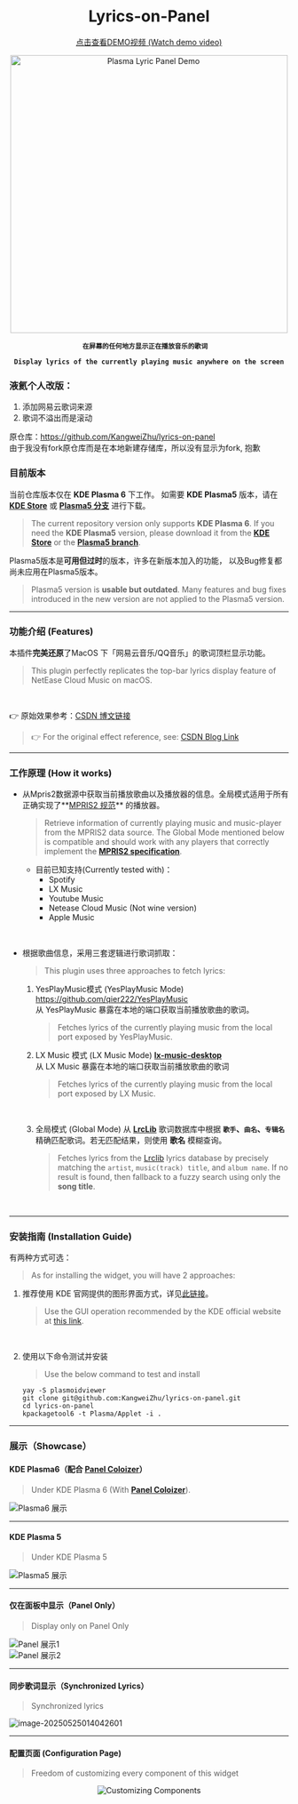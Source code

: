 <h1 align="center">Lyrics-on-Panel</h1>

<p align="center">
  <a href="https://drive.google.com/file/d/1wo_2CpBg5cgbhNJqyb9LIaSVA5LmSR2S/view?usp=drive_link" target="_blank">
  	点击查看DEMO视频 (Watch demo video)
  </a>
</p>

<p align="center">
  <img src="img/image-panel-onlythiswidget.png" alt="Plasma Lyric Panel Demo" width="500"/>
</p>
<p align="center"><b><code>在屏幕的任何地方显示正在播放音乐的歌词  
</code></b></p>
<p align="center"><b><code>Display lyrics of the currently playing music anywhere on the screen</code></b></p>

### 液氦个人改版：
1. 添加网易云歌词来源
2. 歌词不溢出而是滚动

原仓库：https://github.com/KangweiZhu/lyrics-on-panel  
由于我没有fork原仓库而是在本地新建存储库，所以没有显示为fork, 抱歉


### 目前版本

当前仓库版本仅在 **KDE Plasma 6** 下工作。 如需要 **KDE Plasma5** 版本，请在 [**KDE Store**](https://store.kde.org/p/2138263) 或 [**Plasma5 分支**](https://github.com/KangweiZhu/lyrics-on-panel/tree/plasma5) 进行下载。

> The current repository version only supports **KDE Plasma 6**. If you need the **KDE Plasma5** version, please download it from the [**KDE Store**](https://store.kde.org/p/2138263) or the [**Plasma5 branch**](https://github.com/KangweiZhu/lyrics-on-panel/tree/plasma5).  

  

  

Plasma5版本是**可用但过时**的版本，许多在新版本加入的功能， 以及Bug修复都尚未应用在Plasma5版本。

> Plasma5 version is **usable but outdated**. Many features and bug fixes introduced in the new version are not applied to the Plasma5 version.

---  

### 功能介绍  (Features)

本插件**完美还原**了MacOS 下「网易云音乐/QQ音乐」的歌词顶栏显示功能。  

> This plugin perfectly replicates the top-bar lyrics display feature of NetEase Cloud Music on macOS.  

​    





👉 原始效果参考：[CSDN 博文链接](https://blog.csdn.net/weixin_34061200/article/details/112693092)  

> 👉 For the original effect reference, see: [CSDN Blog Link](https://blog.csdn.net/weixin_34061200/article/details/112693092)   

  

  



---


### 工作原理  (How it works)

* 从Mpris2数据源中获取当前播放歌曲以及播放器的信息。全局模式适用于所有正确实现了**[MPRIS2 规范](https://specifications.freedesktop.org/mpris-spec/latest/)** 的播放器。

  > Retrieve information of currently playing music and music-player from the MPRIS2 data source. The Global Mode mentioned below is compatible and should work with any players that correctly implement the **[MPRIS2 specification](https://specifications.freedesktop.org/mpris-spec/latest/)**.

  * 目前已知支持(Currently tested with)：
    * Spotify
    * LX Music 
    * Youtube Music
    * Netease Cloud Music (Not wine version)
    * Apple Music

​    





* 根据歌曲信息，采用三套逻辑进行歌词抓取：  

  > This plugin uses three approaches to fetch lyrics:

  1. YesPlayMusic模式 (YesPlayMusic Mode)  https://github.com/qier222/YesPlayMusic  
     从 YesPlayMusic 暴露在本地的端口获取当前播放歌曲的歌词。  
     
     > Fetches lyrics of the currently playing music from the local port exposed by YesPlayMusic. 
     
        
     
      
     
     
     
  2. LX Music 模式 (LX Music Mode)  **[lx-music-desktop](https://github.com/lyswhut/lx-music-desktop)**  
       从 LX Music 暴露在本地的端口获取当前播放歌曲的歌词  
    
     > Fetches lyrics of the currently playing music from the local port exposed by LX Music. 
     
     ​    
     
     
     
     
     
  3. 全局模式 (Global Mode) 
     从 [**LrcLib**](https://lrclib.net/) 歌词数据库中根据 **`歌手`、`曲名`、`专辑名`** 精确匹配歌词。若无匹配结果，则使用 **歌名** 模糊查询。  
  
     > Fetches lyrics from the [Lrclib](https://lrclib.net/) lyrics database by precisely matching the `artist`, `music(track) title`, and `album name`. If no result is found, then fallback to a fuzzy search using only the **song title**. 

​    

---


### 安装指南 (Installation Guide)

有两种方式可选：  
> As for installing the widget, you will have 2 approaches:  


1. 推荐使用 KDE 官网提供的图形界面方式，详见[此链接](https://userbase.kde.org/Plasma/Installing_Plasmoids)。  

   > Use the GUI operation recommended by the KDE official website at [this link](https://userbase.kde.org/Plasma/Installing_Plasmoids).  

   ​    

   

2. 使用以下命令测试并安装

   > Use the below command to test and install

   ```
   yay -S plasmoidviewer
   git clone git@github.com:KangweiZhu/lyrics-on-panel.git
   cd lyrics-on-panel
   kpackagetool6 -t Plasma/Applet -i .
   ```

 
---
### 展示（Showcase）  

#### KDE Plasma6（配合 [**Panel Coloizer**](https://github.com/luisbocanegra/plasma-panel-colorizer)）
> Under KDE Plasma 6 (With [**Panel Coloizer**](https://github.com/luisbocanegra/plasma-panel-colorizer)).

![Plasma6 展示](img/image-20240529024104188.png)

  

  



---

  

  



#### KDE Plasma 5

> Under KDE Plasma 5  

![Plasma5 展示](img/image-20240317192855544.png "Fullscreen shortcut")  

  



---

  

  



#### 仅在面板中显示（Panel Only）  

> Display only on Panel Only  
>
> 

![Panel 展示1](img/image-20240529023754367.png)  
![Panel 展示2](img/image-20240529023819659.png)

  

  



---

  

  



#### 同步歌词显示（Synchronized Lyrics）  

> Synchronized lyrics  

![image-20250525014042601](img/README/image-20250525014042601.png)  

  



---

  

  



#### 配置页面  (Configuration Page)

> Freedom of customizing every component of this widget  

<p align="center">
  <img src="img/README/image-20250525013647423.png" alt="Customizing Components">
</p>
  

